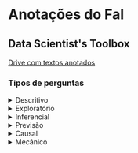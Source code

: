 # Anotações do Fal
## Data Scientist's Toolbox

<a href="https://drive.google.com/drive/folders/1IOjQYH80p8lEvhOXM9fo5VyHoiK_eXpw">Drive com textos anotados</a>


### Tipos de perguntas
<details>
  <summary>Descritivo</summary>
    Objetivo: Descrever
</details>
<details>
  <summary>Exploratório</summary>
  Objetivo: Encontrar nova relações 
</details>
<details>
  <summary>Inferencial</summary>
    Objetivo: Utilizar uma amostra pra descrever uma População
</details>
<details>
  <summary>Previsão</summary>
  Objetivo: Prever resultados futuros através de correlações
</details>
<details>
  <summary>Causal</summary>
  Objetivo: Entender o que acontece com uma variável quando outra muda
</details>
<details>
  <summary>Mecânico</summary>
  Objetivo: Entender mudanças sistêmicas em todas as variáveis quando uma variável muda
</details>

